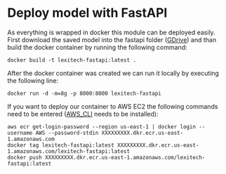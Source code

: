 # Deploy model with FastAPI

As everything is wrapped in docker this module can be deployed easily.
First download the saved model into the fastapi folder ([GDrive](https://drive.google.com/drive/folders/1Db2oH7dRG1_oRT6JRDXs4vk7VQ6B8ZYR?usp=sharing])) and than build the docker container by running the following command:

```
docker build -t lexitech-fastapi:latest . 
```

After the docker container was created we can run it locally by executing the following line:

```
docker run -d -m=8g -p 8000:8000 lexitech-fastapi
```

If you want to deploy our container to AWS EC2 the following commands need to be entered ([AWS_CLI](https://docs.aws.amazon.com/cli/latest/userguide/install-cliv2.html) needs to be installed):

```
aws ecr get-login-password --region us-east-1 | docker login --username AWS --password-stdin XXXXXXXXX.dkr.ecr.us-east-1.amazonaws.com
docker tag lexitech-fastapi:latest XXXXXXXXX.dkr.ecr.us-east-1.amazonaws.com/lexitech-fastapi:latest
docker push XXXXXXXXX.dkr.ecr.us-east-1.amazonaws.com/lexitech-fastapi:latest
```